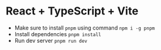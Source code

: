 # React + TypeScript + Vite

- Make sure to install `pnpm` using command `npm i -g pnpm`
- Install dependencies `pnpm install`
- Run dev server `pnpm run dev`

